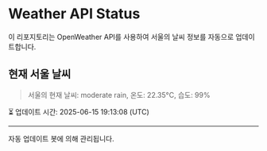 
# Weather API Status

이 리포지토리는 OpenWeather API를 사용하여 서울의 날씨 정보를 자동으로 업데이트합니다.

## 현재 서울 날씨
> 서울의 현재 날씨: moderate rain, 온도: 22.35°C, 습도: 99%

⏳ 업데이트 시간: 2025-06-15 19:13:08 (UTC)

---
자동 업데이트 봇에 의해 관리됩니다.

